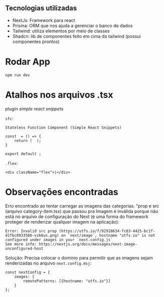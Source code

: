 ## Tecnologias utilizadas
* NextJs: Framework para react
* Prisma: ORM que nos ajuda a gerenciar o banco de dados
* Tailwind: utiliza elementos por meio de classes
* Shadcn: lib de componentes feito em cima do tailwind (possui componentes prontos) 

# Rodar App
`npm run dev`

# Atalhos nos arquivos .tsx
plugin *simple react snippets*

`sfc`:

```
Stateless Function Component (Simple React Snippets)

const  = () => {
    return (  );
}
 
export default ;
```

`.flex`:

```
<div className="flex">|</div>
```

# Observações encontradas
Erro encontrado ao tentar carregar as imagens das categorias. "prop e src (arquivo category-item.tsx) que passou pra Imagem é inválida porque não está no arquivo de configuração do Next (é uma forma do framework proteger de renderizar qualquer imagem na aplicação):
```
Error: Invalid src prop (https://utfs.io/f/92918634-fc03-4425-bc1f-d1fbc8933586-vzk6us.png) on `next/image`, hostname "utfs.io" is not configured under images in your `next.config.js`
See more info: https://nextjs.org/docs/messages/next-image-unconfigured-host
```
Solução: Precisa colocar o domínio para permitir que as imagens sejam renderizadas no arquivo `next.config.msj`:
```
const nextConfig = {
    images: {
        remotePatterns: [{hostname: "utfs.io"}]
    }
};
```
